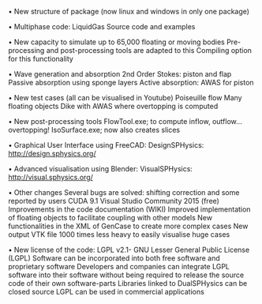 • New structure of package (now linux and windows in only one package)

• Multiphase code: LiquidGas
Source code and examples

• New capacity to simulate up to 65,000 floating or moving bodies 
Pre-processing and post-processing tools are adapted to this
Compiling option for this functionality

• Wave generation and absorption
2nd Order Stokes: piston and flap
Passive absorption using sponge layers
Active absorption: AWAS for piston

• New test cases (all can be visualised in Youtube) 
Poiseuille flow
Many floating objects
Dike with AWAS where overtopping is computed

• New post-processing tools
FlowTool.exe; to compute inflow, outflow… overtopping!
IsoSurface.exe; now also creates slices 

• Graphical User Interface using FreeCAD: 
DesignSPHysics: http://design.sphysics.org/ 

• Advanced visualisation using Blender: 
VisualSPHysics: http://visual.sphysics.org/ 

• Other changes
Several bugs are solved: shifting correction and some reported by users
CUDA 9.1 
Visual Studio Community 2015 (free)
Improvements in the code documentation (WIKI)
Improved implementation of floating objects to facilitate coupling with other models
New functionalities in the XML of GenCase to create more complex cases
New output VTK file 1000 times less heavy to easily visualise huge cases

• New license of the code: LGPL v2.1- GNU Lesser General Public License (LGPL)
Software can be incorporated into both free software and proprietary software 
Developers and companies can integrate LGPL software into their software without being required to release the source code of their own software-parts
Libraries linked to DualSPHysics can be closed source
LGPL can be used in commercial applications
